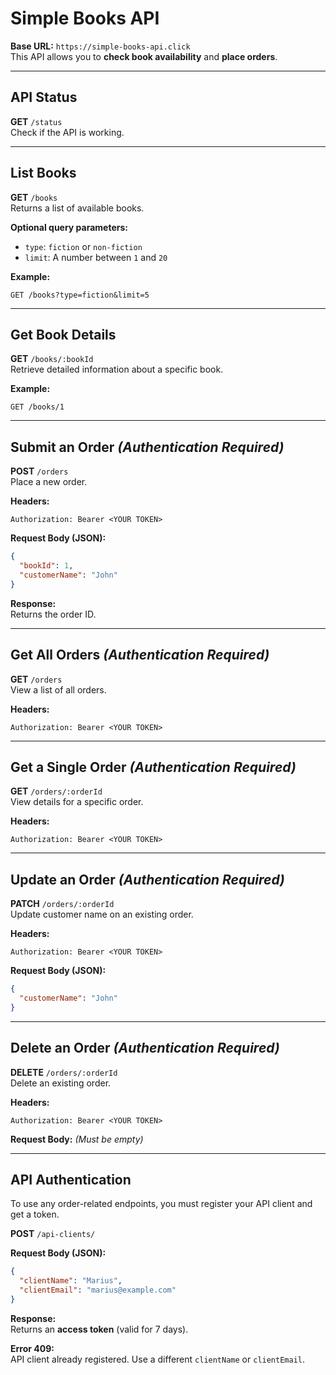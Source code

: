 # Simple Books API

**Base URL:** `https://simple-books-api.click`  
This API allows you to **check book availability** and **place orders**.

---

## API Status

**GET** `/status`  
Check if the API is working.

---

## List Books

**GET** `/books`  
Returns a list of available books.

**Optional query parameters:**

- `type`: `fiction` or `non-fiction`
- `limit`: A number between `1` and `20`

**Example:**
```
GET /books?type=fiction&limit=5
```

---

## Get Book Details

**GET** `/books/:bookId`  
Retrieve detailed information about a specific book.

**Example:**
```
GET /books/1
```

---

## Submit an Order _(Authentication Required)_

**POST** `/orders`  
Place a new order.

**Headers:**
```
Authorization: Bearer <YOUR TOKEN>
```

**Request Body (JSON):**
```json
{
  "bookId": 1,
  "customerName": "John"
}
```

**Response:**  
Returns the order ID.

---

## Get All Orders _(Authentication Required)_

**GET** `/orders`  
View a list of all orders.

**Headers:**
```
Authorization: Bearer <YOUR TOKEN>
```

---

## Get a Single Order _(Authentication Required)_

**GET** `/orders/:orderId`  
View details for a specific order.

**Headers:**
```
Authorization: Bearer <YOUR TOKEN>
```

---

## Update an Order _(Authentication Required)_

**PATCH** `/orders/:orderId`  
Update customer name on an existing order.

**Headers:**
```
Authorization: Bearer <YOUR TOKEN>
```

**Request Body (JSON):**
```json
{
  "customerName": "John"
}
```

---

## Delete an Order _(Authentication Required)_

**DELETE** `/orders/:orderId`  
Delete an existing order.

**Headers:**
```
Authorization: Bearer <YOUR TOKEN>
```

**Request Body:** *(Must be empty)*

---

## API Authentication

To use any order-related endpoints, you must register your API client and get a token.

**POST** `/api-clients/`  

**Request Body (JSON):**
```json
{
  "clientName": "Marius",
  "clientEmail": "marius@example.com"
}
```

**Response:**  
Returns an **access token** (valid for 7 days).

**Error 409:**  
API client already registered. Use a different `clientName` or `clientEmail`.
